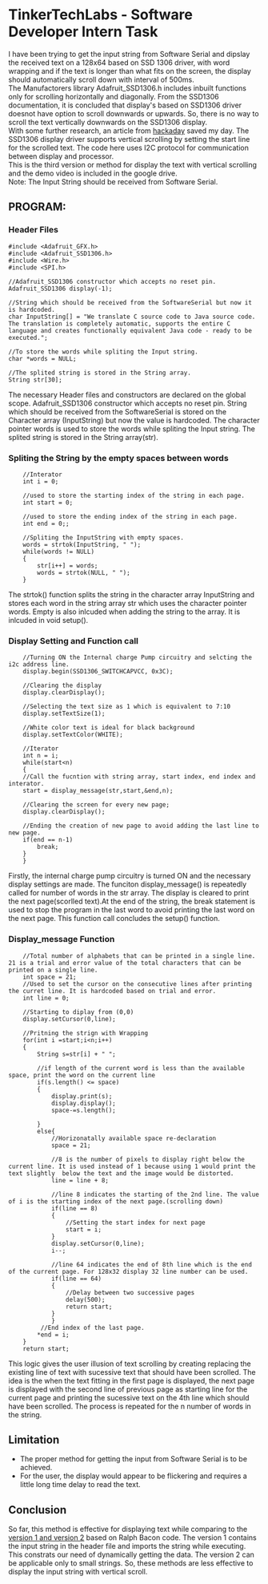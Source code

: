 # TinkerTechLabs - Software Developer Intern Task
I have been trying to get the input string from Software Serial and dipslay the received text on a 128x64 based on SSD 1306 driver, with word wrapping and if the text is longer than what fits on the screen, the display should automatically scroll down with interval of 500ms.\
The Manufactorers library Adafruit_SSD1306.h includes inbuilt functions only for scrolling horizontally and diagonally.
From the SSD1306 documentation, it is concluded that display's based on SSD1306 driver doesnot have option to scroll downwards or upwards. So, there is no way to scroll the text vertically downwards on the SSD1306 display.\
With some further research, an article from [hackaday](https://hackaday.io/project/10533-nano-tty/log/34525-smooth-scrolling-on-a-ssd1306) saved my day. 
The SSD1306 display driver supports vertical scrolling by setting the start line for the scrolled text. The code here uses I2C protocol for communication between display and processor.\
This is the third version or method for display the text with vertical scrolling and the demo video is included in the google drive.\
Note: The Input String should be received from Software Serial.

## PROGRAM:
### Header Files
```
#include <Adafruit_GFX.h>
#include <Adafruit_SSD1306.h>
#include <Wire.h>
#include <SPI.h>

//Adafruit_SSD1306 constructor which accepts no reset pin.
Adafruit_SSD1306 display(-1);

//String which should be received from the SoftwareSerial but now it is hardcoded.
char InputString[] = "We translate C source code to Java source code. The translation is completely automatic, supports the entire C language and creates functionally equivalent Java code - ready to be executed.";

//To store the words while spliting the Input string.
char *words = NULL;

//The splited string is stored in the String array.
String str[30];
```
The necessary Header files and constructors are declared on the global scope. Adafruit_SSD1306 constructor which accepts no reset pin. String which should be received from the SoftwareSerial is stored on the Character array (InputString) but now the value is hardcoded. The character pointer words is used to store the words while spliting the Input string. The splited string is stored in the String array(str).
### Spliting the String by the empty spaces between words
```
    //Interator 
    int i = 0;

    //used to store the starting index of the string in each page.
    int start = 0;

    //used to store the ending index of the string in each page.
    int end = 0;;

    //Spliting the InputString with empty spaces.
    words = strtok(InputString, " ");
    while(words != NULL)
    {
        str[i++] = words;
        words = strtok(NULL, " "); 
    }
```
The strtok() function splits the string in the character array InputString and stores each word in the string array str which uses the character pointer words. Empty is also inlcuded when adding the string to the array. It is inlcuded in void setup().
### Display Setting and Function call
```
    //Turning ON the Internal charge Pump circuitry and selcting the i2c address line. 
    display.begin(SSD1306_SWITCHCAPVCC, 0x3C);  

    //Clearing the display
    display.clearDisplay();

    //Selecting the text size as 1 which is equivalent to 7:10
    display.setTextSize(1);

    //White color text is ideal for black background
    display.setTextColor(WHITE);
    
    //Iterator
    int n = i;
    while(start<n)
    {
    //Call the fucntion with string array, start index, end index and interator.
    start = display_message(str,start,&end,n);
    
    //Clearing the screen for every new page;
    display.clearDisplay();

    //Ending the creation of new page to avoid adding the last line to new page.
    if(end == n-1)
        break;
    }
    }
```
Firstly, the internal charge pump circuitry is turned ON and the necessary display settings are made. The funciton display_message() is repeatedly called for number of words in the str array. The display is cleared to print the next page(scorlled text).At the end of the string, the break statement is used to stop the program in the last word to avoid printing the last word on the next page. This function call concludes the setup() function.
### Display_message Function
```
    //Total number of alphabets that can be printed in a single line. 21 is a trial and error value of the total characters that can be printed on a single line. 
    int space = 21;
    //Used to set the cursor on the consecutive lines after printing the curret line. It is hardcoded based on trial and error.
    int line = 0;
    
    //Starting to diplay from (0,0)
    display.setCursor(0,line);

    //Pritning the strign with Wrapping
    for(int i =start;i<n;i++)
    {
        String s=str[i] + " ";
        
        //if length of the current word is less than the available space, print the word on the current line
        if(s.length() <= space)
        {
            display.print(s);
            display.display();
            space-=s.length();
            
        }
        else{
            //Horizonatally available space re-declaration
            space = 21;

            //8 is the number of pixels to display right below the current line. It is used instead of 1 because using 1 would print the text slightly  below the text and the image would be distorted.
            line = line + 8;

            //line 8 indicates the starting of the 2nd line. The value of i is the starting index of the next page.(scrolling down)
            if(line == 8)
            {
                //Setting the start index for next page
                start = i;
            }
            display.setCursor(0,line);
            i--;
            
            //line 64 indicates the end of 8th line which is the end of the current page. For 128x32 display 32 line number can be used.
            if(line == 64)
            {
                //Delay between two successive pages
                delay(500);
                return start;
            }
            }
         //End index of the last page.
        *end = i;
    }
    return start;
```
This logic gives the user illusion of text scrolling by creating replacing the existing line of text with sucessive text that should have been scrolled. The idea is the when the text fitting in the first page is displayed, the next page is displayed with the second line of previous page as starting line for the current page and printing the sucessive text on the 4th line which should have been scrolled. The process is repeated for the n number of words in the string.
## Limitation
- The proper method for getting the input from Software Serial is to be achieved. 
- For the user, the display would appear to be flickering and requires a little long time delay to read the text.
## Conclusion
So far, this method is effective for displaying text while comparing to the [version 1 and version 2](https://github.com/RalphBacon/SSD1306-TFT-Screen-I2C-SPI) based on Ralph Bacon code. The version 1 contains the input string in the header file and imports the string while executing. This constrats our need of dynamically getting the data. The version 2 can be applicable only to small strings. So, these methods are less effective to display the input string with vertical scroll.
